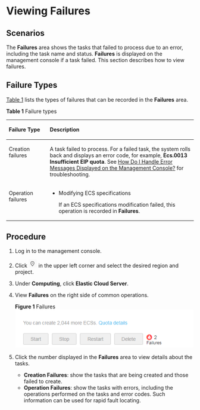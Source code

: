 # Viewing Failures<a name="EN-US_TOPIC_0108255889"></a>

## Scenarios<a name="section49701611171023"></a>

The  **Failures**  area shows the tasks that failed to process due to an error, including the task name and status.  **Failures**  is displayed on the management console if a task failed. This section describes how to view failures.

## Failure Types<a name="section10360181317498"></a>

[Table 1](#table155141127195016)  lists the types of failures that can be recorded in the  **Failures**  area.

**Table  1**  Failure types

<a name="table155141127195016"></a>
<table><thead align="left"><tr id="row175151927105012"><th class="cellrowborder" valign="top" width="21.89%" id="mcps1.2.3.1.1"><p id="p8515182775012"><a name="p8515182775012"></a><a name="p8515182775012"></a>Failure Type</p>
</th>
<th class="cellrowborder" valign="top" width="78.11%" id="mcps1.2.3.1.2"><p id="p151572775011"><a name="p151572775011"></a><a name="p151572775011"></a>Description</p>
</th>
</tr>
</thead>
<tbody><tr id="row8515127155014"><td class="cellrowborder" valign="top" width="21.89%" headers="mcps1.2.3.1.1 "><p id="p10515202705012"><a name="p10515202705012"></a><a name="p10515202705012"></a>Creation failures</p>
</td>
<td class="cellrowborder" valign="top" width="78.11%" headers="mcps1.2.3.1.2 "><p id="p1051542720507"><a name="p1051542720507"></a><a name="p1051542720507"></a>A task failed to process. For a failed task, the system rolls back and displays an error code, for example, <strong id="b8423527061285"><a name="b8423527061285"></a><a name="b8423527061285"></a>Ecs.0013 Insufficient EIP quota</strong>. See <a href="how-do-i-handle-error-messages-displayed-on-the-management-console.md">How Do I Handle Error Messages Displayed on the Management Console?</a> for troubleshooting.</p>
</td>
</tr>
<tr id="row1151562711507"><td class="cellrowborder" valign="top" width="21.89%" headers="mcps1.2.3.1.1 "><p id="p251532717502"><a name="p251532717502"></a><a name="p251532717502"></a>Operation failures</p>
</td>
<td class="cellrowborder" valign="top" width="78.11%" headers="mcps1.2.3.1.2 "><a name="ul296746155113"></a><a name="ul296746155113"></a><ul id="ul296746155113"><li>Modifying ECS specifications<p id="p521432610491"><a name="p521432610491"></a><a name="p521432610491"></a>If an ECS specifications modification failed, this operation is recorded in <strong id="b87986958221659"><a name="b87986958221659"></a><a name="b87986958221659"></a>Failures</strong>.</p>
</li></ul>
</td>
</tr>
</tbody>
</table>

## Procedure<a name="section40936232171845"></a>

1.  Log in to the management console.
2.  Click  ![](figures/icon-region-0.png)  in the upper left corner and select the desired region and project.
3.  Under  **Computing**, click  **Elastic Cloud Server**.
4.  View  **Failures**  on the right side of common operations.

    **Figure  1**  Failures<a name="fig1678913358104"></a>  
    ![](figures/failures.png "failures")

5.  Click the number displayed in the  **Failures**  area to view details about the tasks.
    -   **Creation Failures**: show the tasks that are being created and those failed to create.
    -   **Operation Failures**: show the tasks with errors, including the operations performed on the tasks and error codes. Such information can be used for rapid fault locating.


